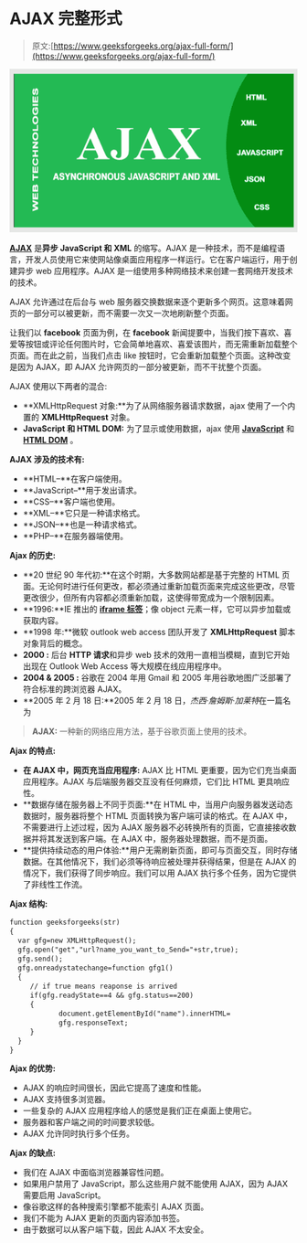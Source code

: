 # AJAX 完整形式

> 原文:[https://www.geeksforgeeks.org/ajax-full-form/](https://www.geeksforgeeks.org/ajax-full-form/)

[![](img/f46955418a391fc8f7b3188a46a3efba.png)](https://media.geeksforgeeks.org/wp-content/uploads/20200610193715/AJAX.png)

[**AJAX**](https://www.geeksforgeeks.org/ajax-introduction/) 是**异步 JavaScript 和 XML** 的缩写。AJAX 是一种技术，而不是编程语言，开发人员使用它来使网站像桌面应用程序一样运行。它在客户端运行，用于创建异步 web 应用程序。AJAX 是一组使用多种网络技术来创建一套网络开发技术的技术。

AJAX 允许通过在后台与 web 服务器交换数据来逐个更新多个网页。这意味着网页的一部分可以被更新，而不需要一次又一次地刷新整个页面。

让我们以 **facebook** 页面为例，在 **facebook** 新闻提要中，当我们按下喜欢、喜爱等按钮或评论任何图片时，它会简单地喜欢、喜爱该图片，而无需重新加载整个页面。而在此之前，当我们点击 like 按钮时，它会重新加载整个页面。这种改变是因为 AJAX，即 AJAX 允许网页的一部分被更新，而不干扰整个页面。

AJAX 使用以下两者的混合:

*   **XMLHttpRequest 对象:**为了从网络服务器请求数据，ajax 使用了一个内置的 **XMLHttpRequest** 对象。
*   **JavaScript 和 HTML DOM:** 为了显示或使用数据，ajax 使用 [**JavaScript**](https://www.geeksforgeeks.org/javascript-tutorial/) 和 [**HTML DOM**](https://www.geeksforgeeks.org/html-dom-html-object/) 。

**AJAX 涉及的技术有:**

*   **HTML–**在客户端使用。
*   **JavaScript–**用于发出请求。
*   **CSS–**客户端也使用。
*   **XML–**它只是一种请求格式。
*   **JSON–**也是一种请求格式。
*   **PHP–**在服务器端使用。

**Ajax 的历史:**

*   **20 世纪 90 年代初:**在这个时期，大多数网站都是基于完整的 HTML 页面。无论何时进行任何更改，都必须通过重新加载页面来完成这些更改，尽管更改很少，但所有内容都必须重新加载，这使得带宽成为一个限制因素。
*   **1996:**IE 推出的 [**iframe 标签**](https://www.geeksforgeeks.org/html-iframes/)；像 object 元素一样，它可以异步加载或获取内容。
*   **1998 年:**微软 outlook web access 团队开发了 **XMLHttpRequest** 脚本对象背后的概念。
*   **2000 :** 后台 **HTTP 请求**和异步 web 技术的效用一直相当模糊，直到它开始出现在 Outlook Web Access 等大规模在线应用程序中。
*   **2004 & 2005 :** 谷歌在 2004 年用 Gmail 和 2005 年用谷歌地图广泛部署了符合标准的跨浏览器 AJAX。
*   **2005 年 2 月 18 日:**2005 年 2 月 18 日，*杰西·詹姆斯·加莱特*在一篇名为

> **AJAX:** 一种新的网络应用方法，基于谷歌页面上使用的技术。

**Ajax 的特点:**

*   **在 AJAX 中，网页充当应用程序:** AJAX 比 HTML 更重要，因为它们充当桌面应用程序。AJAX 与后端服务器交互没有任何麻烦，它们比 HTML 更具响应性。
*   **数据存储在服务器上不同于页面:**在 HTML 中，当用户向服务器发送动态数据时，服务器将整个 HTML 页面转换为客户端可读的格式。在 AJAX 中，不需要进行上述过程，因为 AJAX 服务器不必转换所有的页面，它直接接收数据并将其发送到客户端。在 AJAX 中，服务器处理数据，而不是页面。
*   **提供持续动态的用户体验:**用户无需刷新页面，即可与页面交互，同时存储数据。在其他情况下，我们必须等待响应被处理并获得结果，但是在 AJAX 的情况下，我们获得了同步响应。我们可以用 AJAX 执行多个任务，因为它提供了非线性工作流。

**Ajax 结构:**

```
function geeksforgeeks(str) 
{
  var gfg=new XMLHttpRequest();
  gfg.open("get","url?name_you_want_to_Send="+str,true);
  gfg.send();
  gfg.onreadystatechange=function gfg1() 
  {
     // if true means reaponse is arrived
     if(gfg.readyState==4 && gfg.status==200)          
     {
            document.getElementById("name").innerHTML=
            gfg.responseText;
     }
  }
}
```

**Ajax 的优势:**

*   AJAX 的响应时间很长，因此它提高了速度和性能。
*   AJAX 支持很多浏览器。
*   一些复杂的 AJAX 应用程序给人的感觉是我们正在桌面上使用它。
*   服务器和客户端之间的时间要求较低。
*   AJAX 允许同时执行多个任务。

**Ajax 的缺点:**

*   我们在 AJAX 中面临浏览器兼容性问题。
*   如果用户禁用了 JavaScript，那么这些用户就不能使用 AJAX，因为 AJAX 需要启用 JavaScript。
*   像谷歌这样的各种搜索引擎都不能索引 AJAX 页面。
*   我们不能为 AJAX 更新的页面内容添加书签。
*   由于数据可以从客户端下载，因此 AJAX 不太安全。